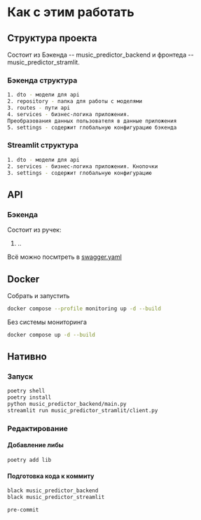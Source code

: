 # Как с этим работать

## Структура проекта

Состоит из Бэкенда -- music_predictor_backend и фронтеда -- music_predictor_stramlit.

### Бэкенда структура

```bash
1. dto - модели для api
2. repository - папка для работы с моделями
3. routes - пути api
4. services - бизнес-логика приложения. 
Преобразования данных пользователя в данные приложения
5. settings - содержит глобальную конфигурацию бэкенда
```

### Streamlit структура

```bash
1. dto - модели для api
2. services - бизнес-логика приложения. Кнопочки 
3. settings - содержит глобальную конфигурацию 
```

## API 


### Бэкенда

Состоит из ручек:

1. .. 

Всё можно посмтреть в [swagger.yaml](./docs/swagger.yaml)

## Docker

Собрать и запустить

```bash
docker compose --profile monitoring up -d --build
```


Без системы мониторинга 

```bash
docker compose up -d --build
```

## Нативно

### Запуск 


```bash
poetry shell
poetry install
python music_predictor_backend/main.py
streamlit run music_predictor_stramlit/client.py
```

### Редактирование 

#### Добавление либы
```bash
poetry add lib
```

#### Подготовка кода к коммиту
```bash
black music_predictor_backend
black music_predictor_streamlit

pre-commit 
```